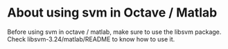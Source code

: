 # About using svm in Octave / Matlab

Before using svm in octave / matlab, make sure to use the libsvm package. Check libsvm-3.24/matlab/README to know how to use it.
